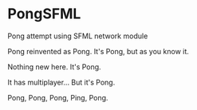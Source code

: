# PongSFML
Pong attempt using SFML network module

Pong reinvented as Pong. It's Pong, but as you know it.

Nothing new here. It's Pong.

It has multiplayer... But it's Pong.

Pong, Pong, Pong, Ping, Pong.
